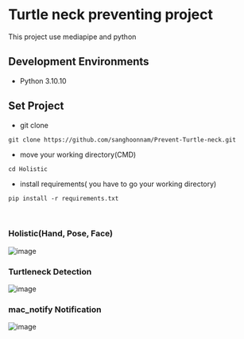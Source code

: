 # Turtle neck preventing project
 This project use mediapipe and python
   
## Development Environments
- Python 3.10.10
 
## Set Project

- git clone 

```
git clone https://github.com/sanghoonnam/Prevent-Turtle-neck.git
```

- move your working directory(CMD)
```
cd Holistic
```

- install requirements( you have to go your working directory)
```
pip install -r requirements.txt
```
<br>

### Holistic(Hand, Pose, Face)
![image](https://user-images.githubusercontent.com/82289435/175852096-8e1364a2-3769-411e-a1c2-77a103df5e91.png)

### Turtleneck Detection
![image](https://github.com/sanghoonnam/Prevent-Turtle-neck/assets/102405778/0f895390-ae86-47fc-aafc-af9bf4177b33)

### mac_notify Notification
![image](https://github.com/sanghoonnam/Prevent-Turtle-neck/assets/102405778/3a113731-2f3d-4be9-854b-3a92644c56da)
